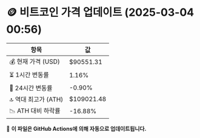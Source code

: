 # 🪙 비트코인 가격 업데이트 (2025-03-04 00:56)

| 항목                | 값 |
|--------------------|----------------|
| 💰 현재 가격 (USD) | $90551.31 |
| ⏳ 1시간 변동률    | 1.16% |
| 📆 24시간 변동률   | -0.90% |
| 🔝 역대 최고가 (ATH) | $109021.48 |
| 📉 ATH 대비 하락률 | -16.88% |

🔄 **이 파일은 GitHub Actions에 의해 자동으로 업데이트됩니다.**
